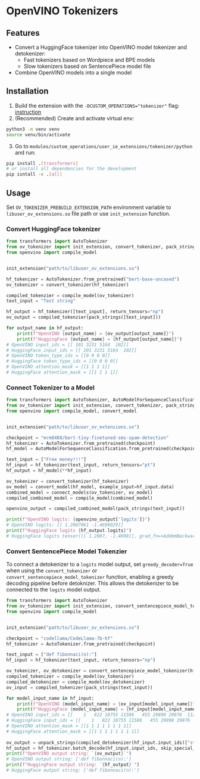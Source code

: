 # OpenVINO Tokenizers

## Features

- Convert a HuggingFace tokenizer into OpenVINO model tokenizer and detokenizer:
  - Fast tokenizers based on Wordpiece and BPE models
  - Slow tokenizers based on SentencePiece model file
- Combine OpenVINO models into a single model

## Installation

1. Build the extension with the `-DCUSTOM_OPERATIONS="tokenizer"` flag: [instruction](../../../README.md#build-custom-openvino-operation-extension-library)
2. (Recommended) Create and activate virtual env:
```bash
python3 -m venv venv
source venv/bin/activate
```
3. Go to `modules/custom_operations/user_ie_extensions/tokenizer/python` and run:
```bash
pip install .[transformers] 
# or install all dependencies for the development
pip isntall -e .[all]
```

## Usage

Set `OV_TOKENIZER_PREBUILD_EXTENSION_PATH` environment variable to `libuser_ov_extensions.so` file path
or use `init_extension` function.

### Convert HuggingFace tokenizer

```python
from transformers import AutoTokenizer
from ov_tokenizer import init_extension, convert_tokenizer, pack_strings
from openvino import compile_model


init_extension("path/to/libuser_ov_extensions.so")

hf_tokenizer = AutoTokenizer.from_pretrained("bert-base-uncased")
ov_tokenizer = convert_tokenizer(hf_tokenizer)

compiled_tokenzier = compile_model(ov_tokenizer)
text_input = "Test string"

hf_output = hf_tokenizer([text_input], return_tensors="np")
ov_output = compiled_tokenzier(pack_strings([text_input]))

for output_name in hf_output:
    print(f"OpenVINO {output_name} = {ov_output[output_name]}")
    print(f"HuggingFace {output_name} = {hf_output[output_name]}")
# OpenVINO input_ids = [[ 101 3231 5164  102]]
# HuggingFace input_ids = [[ 101 3231 5164  102]]
# OpenVINO token_type_ids = [[0 0 0 0]]
# HuggingFace token_type_ids = [[0 0 0 0]]
# OpenVINO attention_mask = [[1 1 1 1]]
# HuggingFace attention_mask = [[1 1 1 1]]
```

### Connect Tokenizer to a Model


```python
from transformers import AutoTokenizer, AutoModelForSequenceClassification
from ov_tokenizer import init_extension, convert_tokenizer, pack_strings, connect_models
from openvino import compile_model, convert_model


init_extension("path/to/libuser_ov_extensions.so")

checkpoint = "mrm8488/bert-tiny-finetuned-sms-spam-detection"
hf_tokenizer = AutoTokenizer.from_pretrained(checkpoint)
hf_model = AutoModelForSequenceClassification.from_pretrained(checkpoint)

text_input = ["Free money!!!"]
hf_input = hf_tokenizer(text_input, return_tensors="pt")
hf_output = hf_model(**hf_input)

ov_tokenizer = convert_tokenizer(hf_tokenizer)
ov_model = convert_model(hf_model, example_input=hf_input.data)
combined_model = connect_models(ov_tokenizer, ov_model)
compiled_combined_model = compile_model(combined_model)

openvino_output = compiled_combined_model(pack_strings(text_input))

print(f"OpenVINO logits: {openvino_output['logits']}")
# OpenVINO logits: [[ 1.2007061 -1.4698029]]
print(f"HuggingFace logits {hf_output.logits}")
# HuggingFace logits tensor([[ 1.2007, -1.4698]], grad_fn=<AddmmBackward0>)
```

### Convert SentencePiece Model Tokenzier

To connect a detokenizer to a `logits` model output, set `greedy_decoder=True` when using the `convert_tokenizer` or `convert_sentencepiece_model_tokenizer` function, enabling a greedy decoding pipeline before detoknizer. This allows the detokenizer to be connected to the `logits` model output.

```python
from transformers import AutoTokenizer
from ov_tokenizer import init_extension, convert_sentencepiece_model_tokenizer, pack_strings, unpack_strings
from openvino import compile_model


init_extension("path/to/libuser_ov_extensions.so")

checkpoint = "codellama/CodeLlama-7b-hf"
hf_tokenizer = AutoTokenizer.from_pretrained(checkpoint)

text_input = ["def fibonnaci(n):"]
hf_input = hf_tokenizer(text_input, return_tensors="np")

ov_tokenizer, ov_detokenizer = convert_sentencepiece_model_tokenizer(hf_tokenizer, with_decoder=True)
compiled_tokenizer = compile_model(ov_tokenizer)
compiled_detokenizer = compile_model(ov_detokenizer)
ov_input = compiled_tokenizer(pack_strings(text_input))

for model_input_name in hf_input:
    print(f"OpenVINO {model_input_name} = {ov_input[model_input_name]}")
    print(f"HuggingFace {model_input_name} = {hf_input[model_input_name]}")
# OpenVINO input_ids = [[    1   822 18755 11586   455 29898 29876  1125]]
# HuggingFace input_ids = [[    1   822 18755 11586   455 29898 29876  1125]]
# OpenVINO attention_mask = [[1 1 1 1 1 1 1 1]]
# HuggingFace attention_mask = [[1 1 1 1 1 1 1 1]]
    
ov_output = unpack_strings(compiled_detokenizer(hf_input.input_ids)["string_output"])
hf_output = hf_tokenizer.batch_decode(hf_input.input_ids, skip_special_tokens=True)
print(f"OpenVINO output string: `{ov_output}`")
# OpenVINO output string: ['def fibonnaci(n):']
print(f"HuggingFace output string: `{hf_output}`")
# HuggingFace output string: ['def fibonnaci(n):']
```
